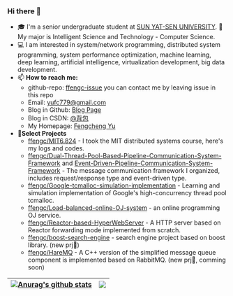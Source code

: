 ### Hi there 👋 

<!-- ![GitHub User's stars](https://img.shields.io/github/stars/ffengc?style=flat&logo=github&label=My%20stars&color=green) -->
<!-- ![GitHub followers](https://img.shields.io/github/followers/ffengc?style=flat&logo=GitHub&color=red) -->

- 🎓 I'm a senior undergraduate student at [SUN YAT-SEN UNIVERSITY](https://www.sysu.edu.cn/). 🧱 My major is Intelligent Science and Technology - Computer Science.
- 💻 I am interested in system/network programming, distributed system programming, system performance optimization, machine learning, deep learning, artificial intelligence, virtualization development, big data development.
- 📫 **How to reach me:**
  - github-repo: [ffengc-issue](https://github.com/ffengc/ffengc) you can contact me by leaving issue in this repo
  - Email:  yufc779@gmail.com
  - Blog in Github: [Blog Page](https://ffengc.github.io/gh-blog/) 
  - Blog in CSDN: [@背包](https://blog.csdn.net/Yu_Cblog)
  - My Homepage: [Fengcheng Yu](https://ffengc.github.io)
- 🔧**Select Projects**
  - [ffengc/MIT6.824](https://github.com/ffengc/MIT6.824) - I took the MIT distributed systems course, here's my logs and codes.
  - [ffengc/Dual-Thread-Pool-Based-Pipeline-Communication-System-Framework](https://github.com/ffengc/Dual-Thread-Pool-Based-Pipeline-Communication-System-Framework) and [Event-Driven-Pipeline-Communication-System-Framework](https://github.com/ffengc/Event-Driven-Pipeline-Communication-System-Framework) - The message communication framework I organized, includes request/response type and event-driven type.
  - [ffengc/Google-tcmalloc-simulation-implementation](https://github.com/ffengc/Google-tcmalloc-simulation-implementation) - Learning and simulation implementation of Google's high-concurrency thread pool tcmalloc.
  - [ffengc/Load-balanced-online-OJ-system](https://github.com/ffengc/Load-balanced-online-OJ-system) - an online programming OJ service.
  - [ffengc/Reactor-based-HyperWebServer](https://github.com/ffengc/Reactor-based-HyperWebServer) - A HTTP server based on Reactor forwarding mode implemented from scratch.
  - [ffengc/boost-search-engine](https://github.com/ffengc/boost-search-engine) - search engine project based on boost library. (new prj🎉)
  - [ffengc/HareMQ](https://github.com/ffengc/HareMQ) - A C++ version of the simplified message queue component is implemented based on RabbitMQ. (new prj🎉, comming soon)
 

<!-- [![Anurag's GitHub stats-Light](https://github-readme-stats.vercel.app/api?username=ffengc&show_icons=true&theme=default)](https://github.com/anuraghazra/github-readme-stats) -->
| <a href="https://github.com/ffengc/ffengc"><img align="center" src="https://github-readme-stats.vercel.app/api?username=ffengc&show_icons=true&include_all_commits=true&theme=default&hide_border=true" alt="Anurag's github stats" /></a> | <a href="https://github.com/ffengc/ffengc"><img align="center" src="https://github-readme-stats.vercel.app/api/top-langs/?username=ffengc&layout=compact&theme=default&hide_border=true&hide=html" /></a> |
| ------------------------------------------------------------ | ------------------------------------------------------------ |
